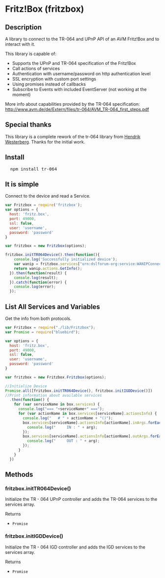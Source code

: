 Fritz!Box (fritzbox)
======

## Description

A library to connect to the TR-064 and UPnP API of an AVM Fritz!Box and to interact with it.

This library is capable of:
* Supports the UPnP and TR-064 specification of the Fritz!Box
* Call actions of services
* Authentication with username/password on http authentication level
* SSL encryption with custom port settings
* Using promises instead of callbacks
* Subscribe to Events with included EventServer (not working at the moment)

More info about capabilities provided by the TR-064 specification: http://www.avm.de/de/Extern/files/tr-064/AVM_TR-064_first_steps.pdf

## Special thanks

This library is a complete rework of the tr-064 library from [Hendrik Westerberg](https://github.com/hendrikw01). Thanks for the initial work.

## Install

<pre>
  npm install tr-064
</pre>

## It is simple

Connect to the device and read a Service.

```javascript
var Fritzbox = require('fritzbox');
var options = {
  host: 'fritz.box',
  port: 49000,
  ssl: false,
  user: 'username',
  password: 'password'
}

var fritzbox = new Fritzbox(options);

fritzbox.initTR064Device().then(function(){
    console.log('Successfully initialized device');
    var wanip = fritzbox.services["urn:dslforum-org:service:WANIPConnection:1"];
    return wanip.actions.GetInfo();
  }).then(function(result) {
    console.log(result);
  }).catch(function(error) {
    console.log(error);
  });
```

## List All Services and Variables

Get the info from both protocols.

```javascript
var Fritzbox = require("./lib/Fritzbox");
var Promise = require("bluebird");

var options = {
  host: 'fritz.box',
  port: 49000,
  ssl: false,
  user: 'username',
  password: 'password'
}

var fritzbox = new Fritzbox.Fritzbox(options);

//Initialize Device
Promise.all([fritzbox.initTR064Device(), fritzbox.initIGDDevice()])
//Print information about available services
  .then(function() {
    for (var serviceName in box.services) {
      console.log("=== "+serviceName+" ===");
      for (var actionName in box.services[serviceName].actionsInfo) {
        console.log("   # " + actionName + "()");
        box.services[serviceName].actionsInfo[actionName].inArgs.forEach(function(arg) {
          console.log("     IN : " + arg);
        });
        box.services[serviceName].actionsInfo[actionName].outArgs.forEach(function(arg) {
          console.log("     OUT : " + arg);
        });
      }
    }
  })
```

## Methods

### fritzbox.initTR064Device()

Initialize the TR - 064 UPnP controller and adds the TR-064 services to the services array.

Returns
* `Promise`

### fritzbox.initIGDDevice()

Initialize the TR - 064 IGD controller and adds the IGD services to the services array.

Returns
* `Promise`
